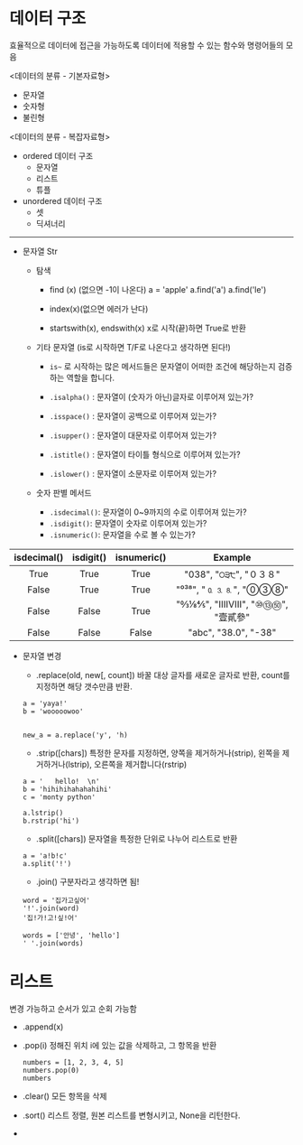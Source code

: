 # 데이터 구조
효율적으로 데이터에 접근을 가능하도록 데이터에 적용할 수 있는 함수와 명령어들의 모음

<데이터의 분류 - 기본자료형>
- 문자열
- 숫자형
- 불린형
  
<데이터의 분류 - 복잡자료형>
- ordered 데이터 구조
  - 문자열
  - 리스트
  - 튜플
- unordered 데이터 구조
  - 셋
  - 딕셔너리

---
- 문자열 Str
  - 탐색
    - find (x) (없으면 -1이 나온다)
        a = 'apple'
        a.find('a')
        a.find('le')

    - index(x)(없으면 에러가 난다)
    - startswith(x), endswith(x)
        x로 시작(끝)하면 True로 반환
  - 기타 문자열 (is로 시작하면 T/F로 나온다고 생각하면 된다!)
      - `is~` 로 시작하는 많은 메서드들은 문자열이 어떠한 조건에 해당하는지 검증하는 역할을 합니다.

    - `.isalpha()` : 문자열이 (숫자가 아닌)글자로 이루어져 있는가?
    -  `.isspace()` : 문자열이 공백으로 이루어져 있는가?
    -  `.isupper()` : 문자열이 대문자로 이루어져 있는가?
    -  `.istitle()` : 문자열이 타이틀 형식으로 이루어져 있는가?
    -  `.islower()` : 문자열이 소문자로 이루어져 있는가?

  - 숫자 판별 메서드
    - `.isdecimal()`: 문자열이 0~9까지의 수로 이루어져 있는가?
    - `.isdigit()`: 문자열이 숫자로 이루어져 있는가?
    - `.isnumeric()`: 문자열을 수로 볼 수 있는가?


| isdecimal() | isdigit() | isnumeric() |          Example               |
|:-----------:|:-----------:|:-----------:|:----------------------------------:|
|    True     |    True   |    True     | "038", "੦੩੮", "０３８"             |
|  False      |    True   |    True     | "⁰³⁸", "🄀⒊⒏", "⓪③⑧"          |
|  False      |  False    |    True     | "↉⅛⅘", "ⅠⅢⅧ", "⑩⑬㊿", "壹貳參"   |
|  False      |  False    |  False      | "abc", "38.0", "-38"             |

 - 문자열 변경
   - .replace(old, new[, count])
    바꿀 대상 글자를 새로운 글자로 반환, count를 지정하면 해당 갯수만큼 반환.
    ```
    a = 'yaya!'
    b = 'wooooowoo'


    new_a = a.replace('y', 'h)
    ```
    - .strip([chars])
    특정한 문자를 지정하면, 양쪽을 제거하거나(strip), 왼쪽을 제거하거나(lstrip), 오른쪽을 제거합니다(rstrip)

    ```
    a = '   hello!  \n'
    b = 'hihihihahahahihi'
    c = 'monty python'

    a.lstrip()
    b.rstrip('hi')
    ```

    - .split([chars])
    문자열을 특정한 단위로 나누어 리스트로 반환

    ```
    a = 'a!b!c'
    a.split('!')
    ```


    - .join() 구분자라고 생각하면 됨!
    ```
    word = '집가고싶어'
    '!'.join(word)
    '집!가!고!싶!어'

    words = ['안녕', 'hello']
    ' '.join(words)
    ```

# 리스트
변경 가능하고 순서가 있고 순회 가능함

- .append(x)
- .pop(i)
    정해진 위치 i에 있는 값을 삭제하고, 그 항목을 반환

    ```
    numbers = [1, 2, 3, 4, 5]
    numbers.pop(0)
    numbers
    ```
- .clear() 모든 항목을 삭제
- .sort() 리스트 정렬, 원본 리스트를 변형시키고, None을 리턴한다.
- 